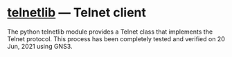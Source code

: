 # [telnetlib](https://docs.python.org/3/library/telnetlib.html) — Telnet client

The python telnetlib module provides a Telnet class that implements the Telnet protocol.
This process has been completely tested and verified on 20 Jun, 2021 using GNS3.
